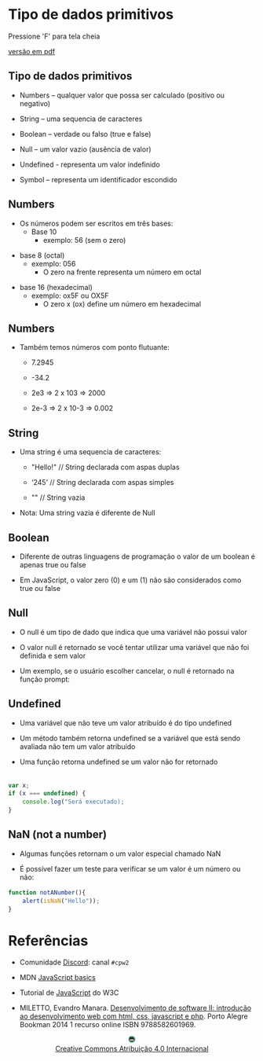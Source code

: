# Tipo de dados primitivos

Pressione 'F' para tela cheia
<!-- .element: style="font-size: small;" -->

[versão em pdf](?print-pdf)
<!-- .element: style="font-size: small;" -->


<!-- .slide: data-transition="convex" data-background="#F1F1F1" -->
## Tipo de dados primitivos

* Numbers – qualquer valor que possa ser calculado (positivo ou negativo)
<!-- .element: style="margin-bottom:50px; font-size: 24px;" -->

* String – uma sequencia de caracteres
<!-- .element: style="margin-bottom:50px; font-size: 24px;" -->

* Boolean – verdade ou falso (true e false)
<!-- .element: style="margin-bottom:50px; font-size: 24px;" -->

* Null – um valor vazio (ausência de valor)
<!-- .element: style="margin-bottom:50px; font-size: 24px;" -->

* Undefined - representa um valor indefinido
<!-- .element: style="margin-bottom:50px; font-size: 24px;" -->

* Symbol – representa um identificador escondido
<!-- .element: style="margin-bottom:50px; font-size: 24px;" -->


<!-- .slide: data-transition="convex" data-background="#F1F1F1" -->
## Numbers

* Os números podem ser escritos em três bases:
  * Base 10
    * exemplo: 56 (sem o zero)
<!-- .element: style="margin-bottom:50px; font-size: 24px;" -->
  * base 8 (octal)
    * exemplo: 056 
      * O zero na frente representa um número em octal
<!-- .element: style="margin-bottom:50px; font-size: 24px;" -->
  * base 16 (hexadecimal)
    * exemplo: ox5F ou OX5F
      * O zero x (ox) define um número em hexadecimal
<!-- .element: style="margin-bottom:50px; font-size: 24px;" -->


<!-- .slide: data-transition="convex" data-background="#F1F1F1" -->
## Numbers

* Também temos números com ponto flutuante:
  * 7.2945

  * -34.2

  * 2e3  => 2 x 103 => 2000

  * 2e-3 => 2 x 10-3 => 0.002
<!-- .element: style="margin-bottom:50px; font-size: 24px;" -->


<!-- .slide: data-transition="convex" data-background="#F1F1F1" -->
## String

* Uma string é uma sequencia de caracteres:
  * "Hello!" // String declarada com aspas duplas

  * ‘245’ // String declarada com aspas simples

  * ""  // String vazia
<!-- .element: style="margin-bottom:50px; font-size: 24px;" -->

* Nota: Uma string vazia é diferente de Null
<!-- .element: style="margin-bottom:50px; font-size: 24px;" -->


<!-- .slide: data-transition="convex" data-background="#F1F1F1" -->
## Boolean

* Diferente de outras linguagens de programação o valor de um boolean é apenas true ou false
<!-- .element: style="margin-bottom:50px; font-size: 24px;" -->

* Em JavaScript, o valor zero (0) e um (1) não são considerados como true ou false
<!-- .element: style="margin-bottom:50px; font-size: 24px;" -->


<!-- .slide: data-transition="convex" data-background="#F1F1F1" -->
## Null

* O null é um tipo de dado que indica que uma variável não possui valor
<!-- .element: style="margin-bottom:50px; font-size: 24px;" -->

* O valor null é retornado se você tentar utilizar uma variável que não foi definida e sem valor
<!-- .element: style="margin-bottom:50px; font-size: 24px;" -->

* Um exemplo, se o usuário escolher cancelar, o null é retornado na função prompt:
<!-- .element: style="margin-bottom:50px; font-size: 24px;" -->


<!-- .slide: data-transition="convex"  data-background="#F1F1F1"-->
## Undefined

* Uma variável que não teve um valor atribuído é do tipo undefined
<!-- .element: style="margin-bottom:50px; font-size: 24px;" -->

* Um método também retorna undefined se a variável que está sendo avaliada não tem um valor atribuído
<!-- .element: style="margin-bottom:50px; font-size: 24px;" -->

* Uma função retorna undefined se um valor não for retornado
<!-- .element: style="margin-bottom:50px; font-size: 24px;" -->

```js

var x;
if (x === undefined) {
    console.log("Será executado);
}
```


<!-- .slide: data-transition="convex" data-background="#F1F1F1" -->
## NaN (not a number)

* Algumas funções retornam o um valor especial chamado NaN
<!-- .element: style="margin-bottom:50px; font-size: 24px;" -->

* É possível fazer um teste para verificar se um valor é um número ou não:
<!-- .element: style="margin-bottom:50px; font-size: 24px;" -->

```js
function notANumber(){
    alert(isNaN("Hello")); 
}
```


# Referências

* Comunidade [Discord](https://discord.com/invite/C29cqvm): canal `#cpw2`

* MDN [JavaScript basics](https://developer.mozilla.org/en-US/docs/Learn/Getting_started_with_the_web/JavaScript_basics)

* Tutorial de [JavaScript](http://www.w3schools.com/js) do W3C

* MILETTO, Evandro Manara. [Desenvolvimento de software II: introdução ao desenvolvimento web com html, css, javascript e php](https://biblioteca.ifrs.edu.br/pergamum_ifrs/biblioteca_s/acesso_login.php?cod_acervo_acessibilidade=5020682&acesso=aHR0cHM6Ly9pbnRlZ3JhZGEubWluaGFiaWJsaW90ZWNhLmNvbS5ici9ib29rcy85Nzg4NTgyNjAxOTY5&label=acesso%20restrito). Porto Alegre Bookman 2014 1 recurso online ISBN 9788582601969.

<center>
<a href="https://github.com/rodrigoprestesmachado" target="blanck"><img src="../../imgs/logo.png" alt="Rodrigo Prestes Machado" width="3%" height="3%" border=0 style="border:0; text-decoration:none; outline:none"></a><br/>
<a rel="license" href="http://creativecommons.org/licenses/by/4.0/">Creative Commons Atribuição 4.0 Internacional</a>
</center>